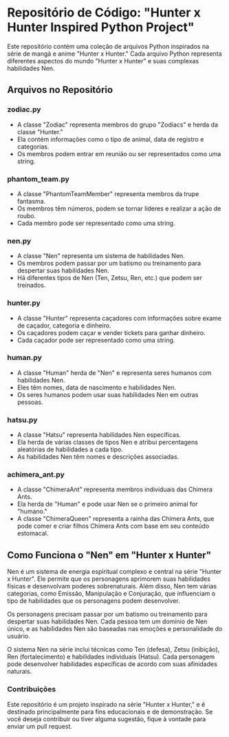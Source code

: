 # Repositório de Código: "Hunter x Hunter Inspired Python Project"
Este repositório contém uma coleção de arquivos Python inspirados na série de mangá e anime "Hunter x Hunter." Cada arquivo Python representa diferentes aspectos do mundo "Hunter x Hunter" e suas complexas habilidades Nen.

## Arquivos no Repositório
### zodiac.py
- A classe "Zodiac" representa membros do grupo "Zodiacs" e herda da classe "Hunter."
- Ela contém informações como o tipo de animal, data de registro e categorias.
- Os membros podem entrar em reunião ou ser representados como uma string.
### phantom_team.py
- A classe "PhantomTeamMember" representa membros da trupe fantasma.
- Os membros têm números, podem se tornar líderes e realizar a ação de roubo.
- Cada membro pode ser representado como uma string.
### nen.py
- A classe "Nen" representa um sistema de habilidades Nen.
- Os membros podem passar por um batismo ou treinamento para despertar suas habilidades Nen.
- Há diferentes tipos de Nen (Ten, Zetsu, Ren, etc.) que podem ser treinados.
### hunter.py
- A classe "Hunter" representa caçadores com informações sobre exame de caçador, categoria e dinheiro.
- Os caçadores podem caçar e vender tickets para ganhar dinheiro.
- Cada caçador pode ser representado como uma string.
### human.py
- A classe "Human" herda de "Nen" e representa seres humanos com habilidades Nen.
- Eles têm nomes, data de nascimento e habilidades Nen.
- Os seres humanos podem usar suas habilidades Nen em outras pessoas.
### hatsu.py
- A classe "Hatsu" representa habilidades Nen específicas.
- Ela herda de várias classes de tipos Nen e atribui percentagens aleatórias de habilidades a cada tipo.
- As habilidades Nen têm nomes e descrições associadas.
### achimera_ant.py
- A classe "ChimeraAnt" representa membros individuais das Chimera Ants.
- Ela herda de "Human" e pode usar Nen se o primeiro animal for "humano."
- A classe "ChimeraQueen" representa a rainha das Chimera Ants, que pode comer e criar filhos Chimera Ants com base em seu conteúdo estomacal.
## Como Funciona o "Nen" em "Hunter x Hunter"
Nen é um sistema de energia espiritual complexo e central na série "Hunter x Hunter". Ele permite que os personagens aprimorem suas habilidades físicas e desenvolvam poderes sobrenaturais. Além disso, Nen tem várias categorias, como Emissão, Manipulação e Conjuração, que influenciam o tipo de habilidades que os personagens podem desenvolver.

Os personagens precisam passar por um batismo ou treinamento para despertar suas habilidades Nen. Cada pessoa tem um domínio de Nen único, e as habilidades Nen são baseadas nas emoções e personalidade do usuário.

O sistema Nen na série inclui técnicas como Ten (defesa), Zetsu (inibição), Ren (fortalecimento) e habilidades individuais (Hatsu). Cada personagem pode desenvolver habilidades específicas de acordo com suas afinidades naturais.

### Contribuições
Este repositório é um projeto inspirado na série "Hunter x Hunter," e é destinado principalmente para fins educacionais e de demonstração. Se você deseja contribuir ou tiver alguma sugestão, fique à vontade para enviar um pull request.
